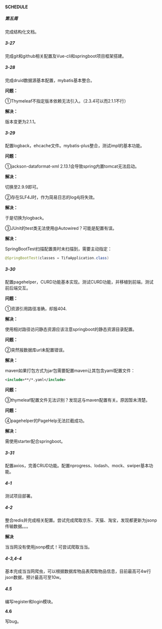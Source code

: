 #### SCHEDULE

##### 第五周

完成结构化文档。

##### 3-27

完成git和github相关配置及Vue-cli和springboot项目框架搭建。

##### 3-28

完成druid数据源基本配置，mybatis基本整合。

**问题：**

①Thymeleaf不指定版本依赖无法引入。（2.3.4可以而2.1.1不行）

**解决：**

版本变更为2.1.1。

##### 3-29

配置logback，ehcache文件。mybatis-plus整合，测试impl的基本功能。

**问题：**

①jackson-dataformat-xml 2.13.1会导致spring内置tomcat无法启动。

**解决：**

切换至2.9.9即可。

②存在SLF4J时，作为简易日志的log4j将失效。

**解决：**

于是切换为logback。

③JUnit的test类无法使用@Autowired？可能是配置有误。

**解决：**

SpringBootTest扫描配置类时未扫描到，需要主动指定：

```java
@SpringBootTest(classes = TifaApplication.class)
```

##### 3-30

配置pagehelper，CURD功能基本实现。测试CURD功能，并移植到前端，测试前后端交互。

**问题：**

①资源引用路径准确，却报404.

**解决：**

使用相对路径访问静态资源应该注意springboot的静态资源目录配置。

**问题：**

②突然报数据库url未配置错误。

**解决：**

maven如果打包方式为jar包需要配置maven让其包含yaml配置文件：

```xml
<include>**/*.yaml</include>
```

**问题：**

③thymeleaf配置文件无法识别？发现这与maven配置有关。原因暂未清楚。

**问题：**

④pagehelper的PageHelp无法拦截成功。

**解决：**

需使用starter配合springboot。

##### **3-31**

配置axios，完善CRUD功能。配置nprogress、lodash、mock、swiper基本功能。

##### **4-1**

测试项目部署。

##### 4-2

整合redis并完成相关配置。尝试完成爬取京东、天猫、淘宝，发现都更新为jsonp传输数据。。。

**解决**

当当网没有使用jsonp模式！可尝试爬取当当。

##### 4-3,4-4

基本完成当当网爬虫，可以根据数据库物品表爬取物品信息，目前最高可4w行json数据，预计最高可至10w。

##### 4.5

编写register和login模块。

**4.6**

写bug。
